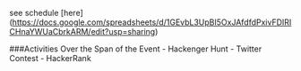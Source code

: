 see schedule [here] (https://docs.google.com/spreadsheets/d/1GEvbL3UpBI5OxJAfdfdPxivFDIRICHnaYWUaCbrkARM/edit?usp=sharing) 

###Activities Over the Span of the Event
	- Hackenger Hunt
	- Twitter Contest
	- HackerRank

